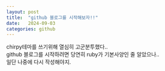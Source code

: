 ```yaml
---
layout: post
title:  "github 블로그를 시작해보자!!"
date:   2024-09-03
categories: github
---
```


chirpy테마를 쓰기위해 열심히 고군분투했다..<br>
github 블로그를 시작하려면 당연히 ruby가 기본사양인 줄 알았으나.. <br>
일단 나중에 다시 작성해야지.

<!-- https://github.com/cotes2020/chirpy-starter -->
